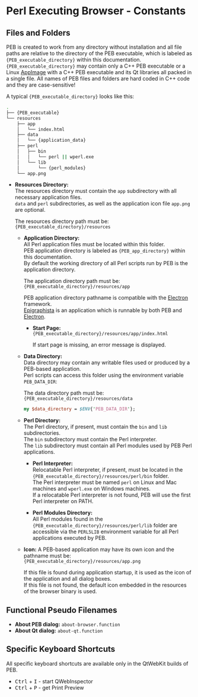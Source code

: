 # Perl Executing Browser - Constants

## Files and Folders

PEB is created to work from any directory without installation and all file paths are relative to the directory of the PEB executable, which is labeled as ``{PEB_executable_directory}`` within this documentation. ``{PEB_executable_directory}`` may contain only a C++ PEB executable or a Linux [AppImage](https://appimage.org/) with a C++ PEB executable and its Qt libraries all packed in a single file. All names of PEB files and folders are hard coded in C++ code and they are case-sensitive!  

A typical ``{PEB_executable_directory}`` looks like this:

```bash
.
├── {PEB_executable}
└── resources
    ├── app
    │   └── index.html
    ├── data
    │   └── {application_data}
    ├── perl
    │   ├── bin
    │   │   └── perl || wperl.exe
    │   └── lib
    │       └── {perl_modules}
    └── app.png
```

* **Resources Directory:**  
  The resources directory must contain the ``app`` subdirectory with all necessary application files.  
  ``data`` and ``perl`` subdirectories, as well as the application icon file ``app.png`` are optional.  

  The resources directory path must be: ``{PEB_executable_directory}/resources``  

  * **Application Directory:**  
    All Perl application files must be located within this folder.  
    PEB application directory is labeled as ``{PEB_app_directory}`` within this documentation.  
    By default the working directory of all Perl scripts run by PEB is the application directory.  

    The application directory path must be: ``{PEB_executable_directory}/resources/app``  

    PEB application directory pathname is compatible with the [Electron](http://electron.atom.io/) framework.  
    [Epigraphista](https://github.com/ddmitov/epigraphista) is an application which is runnable by both PEB and [Electron](http://electron.atom.io/).  

    * **Start Page:**  
      ``{PEB_executable_directory}/resources/app/index.html``  

      If start page is missing, an error message is displayed.  

  * **Data Directory:**  
    Data directory may contain any writable files used or produced by a PEB-based application.  
    Perl scripts can access this folder using the environment variable ``PEB_DATA_DIR``:  

    The data directory path must be: ``{PEB_executable_directory}/resources/data``  

    ```perl
    my $data_directory = $ENV{'PEB_DATA_DIR'};
    ```

  * **Perl Directory:**  
    The Perl directory, if present, must contain the ``bin`` and ``lib`` subdirectories.  
    The ``bin`` subdirectory must contain the Perl interpreter.  
    The ``lib`` subdirectory must contain all Perl modules used by PEB Perl applications.  

    * **Perl Interpreter:**  
      Relocatable Perl interpreter, if present, must be located in the ``{PEB_executable_directory}/resources/perl/bin`` folder.  
      The Perl interpreter must be named ``perl`` on Linux and Mac machines and ``wperl.exe`` on Windows machines.  
      If a relocatable Perl interpreter is not found, PEB will use the first Perl interpreter on PATH.  

    * **Perl Modules Directory:**  
      All Perl modules found in the ``{PEB_executable_directory}/resources/perl/lib`` folder are accessible via the ``PERL5LIB`` environment variable for all Perl applications executed by PEB.  

  <a name="icon"></a>
  * **Icon:**
    A PEB-based application may have its own icon and the pathname must be:  
    ``{PEB_executable_directory}/resources/app.png``  

    If this file is found during application startup, it is used as the icon of the application and all dialog boxes.  
    If this file is not found, the default icon embedded in the resources of the browser binary is used.

## Functional Pseudo Filenames

* **About PEB dialog:** ``about-browser.function``
* **About Qt dialog:** ``about-qt.function``

## Specific Keyboard Shortcuts

All specific keyboard shortcuts are available only in the QtWebKit builds of PEB.

* <kbd>Ctrl</kbd> + <kbd>I</kbd> - start QWebInspector
* <kbd>Ctrl</kbd> + <kbd>P</kbd> - get Print Preview
